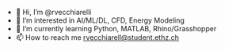 - 👋 Hi, I’m @rvecchiarelli
- 👀 I’m interested in AI/ML/DL, CFD, Energy Modeling
- 🌱 I’m currently learning Python, MATLAB, Rhino/Grasshopper
- 📫 How to reach me rvecchiarell@student.ethz.ch

<!---
rvecchiarelli/rvecchiarelli is a ✨ special ✨ repository because its `README.md` (this file) appears on your GitHub profile.
You can click the Preview link to take a look at your changes.
--->
